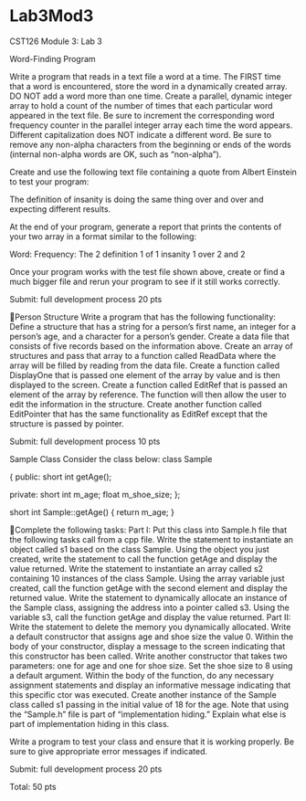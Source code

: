 # Lab3Mod3
CST126
Module 3: Lab 3

Word-Finding Program

Write a program that reads in a text file a word at a time.
The FIRST time that a word is encountered, store the word in a dynamically created array. DO NOT add a word more than one time.
Create a parallel, dynamic integer array to hold a count of the number of times that each particular word appeared in the text file. Be sure to increment the corresponding word frequency counter in the parallel integer array each time the word appears.
Different capitalization does NOT indicate a different word.
Be sure to remove any non-alpha characters from the beginning or ends of the words (internal non-alpha words are OK, such as “non-alpha”).

Create and use the following text file containing a quote from Albert Einstein to test your program:

The definition of insanity is doing the same thing over and over and expecting different results.

At the end of your program, generate a report that prints the contents of your two array in a format similar to the following:

Word:		Frequency:
The		    2
definition	    1
of		    1
insanity	    1
over		    2
and		    2

Once your program works with the test file shown above, create or find a much bigger file and rerun your program to see if it still works correctly.

Submit: full development process
20 pts


Person Structure
Write a program that has the following functionality:
Define a structure that has a string for a person’s first name, an integer for a person’s age, and a character for a person’s gender.
Create a data file that consists of five records based on the information above.
Create an array of structures and pass that array to a function called ReadData where the array will be filled by reading from the data file.
Create a function called DisplayOne that is passed one element of the array by value and is then displayed to the screen.
Create a function called EditRef that is passed an element of the array by reference. The function will then allow the user to edit the information in the structure.
Create another function called EditPointer that has the same functionality as EditRef except that the structure is passed by pointer.

Submit: full development process
10 pts


Sample Class
Consider the class below:
class Sample
 
{
public:
short int getAge();
 
private:
short int m_age;
float m_shoe_size;
};
 
short int Sample::getAge()
{
return m_age;
}

Complete the following tasks:
Part I:
Put this class into Sample.h file that the following tasks call from a cpp file.
Write the statement to instantiate an object called s1 based on the class Sample.
Using the object you just created, write the statement to call the function getAge and display the value returned.
Write the statement to instantiate an array called s2 containing 10 instances of the class Sample.
Using the array variable just created, call the function getAge with the second element and display the returned value.
Write the statement to dynamically allocate an instance of the Sample class, assigning the address into a pointer called s3.
Using the variable s3, call the function getAge and display the value returned.
Part II:
Write the statement to delete the memory you dynamically allocated.
Write a default constructor that assigns age and shoe size the value 0. Within the body of your constructor, display a message to the screen indicating that this constructor has been called.
Write another constructor that takes two parameters: one for age and one for shoe size. Set the shoe size to 8 using a default argument. Within the body of the function, do any necessary assignment statements and display an informative message indicating that this specific ctor was executed.
Create another instance of the Sample class called s1 passing in the initial value of 18 for the age.
Note that using the “Sample.h” file is part of “implementation hiding.”
Explain what else is part of implementation hiding in this class.

Write a program to test your class and ensure that it is working properly.
Be sure to give appropriate error messages if indicated.

Submit: full development process
20 pts

Total: 50 pts

